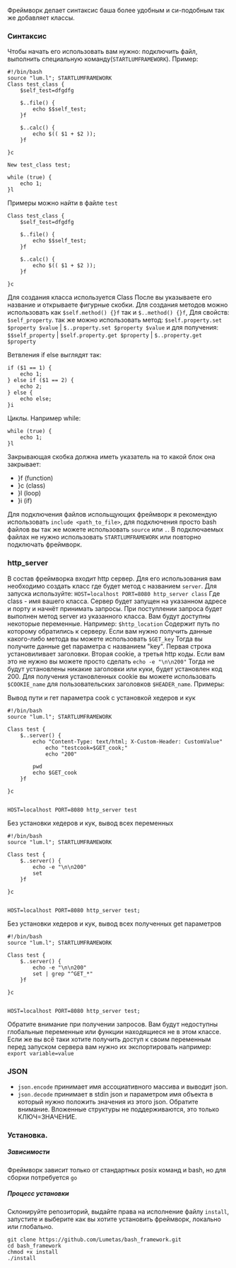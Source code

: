 Фреймворк делает синтаксис баша более удобным и си-подобным так же добавляет классы.
### Синтаксис
Чтобы начать его использовать вам нужно: подключить файл, выполнить специальную команду(`STARTLUMFRAMEWORK`). Пример:
```
#!/bin/bash
source "lum.l"; STARTLUMFRAMEWORK
Class test_class {
	$self_test=dfgdfg

	$..file() {
		echo $$self_test;
	}f

	$..calc() {
		echo $(( $1 + $2 ));
	}f

}c

New test_class test;

while (true) {
	echo 1;
}l
```

Примеры можно найти в файле `test`

```
Class test_class {
	$self_test=dfgdfg

	$..file() {
		echo $$self_test;
	}f

	$..calc() {
		echo $(( $1 + $2 ));
	}f

}c

```

Для создания класса используется Class После вы указываете его название и открываете фигурные скобки. Для создания методов можно использовать как `$self.method() {}f` так и `$..method() {}f`, Для свойств: `$self_property`. так же можно использовать метод: `$self.property.set $property $value` | `$..property.set $property $value` и для получения: `$$self_property` | `$self.property.get $property` | `$..property.get $property`

Ветвления if else выглядят так:
```
if ($1 == 1) {
	echo 1;
} else if ($1 == 2) {
	echo 2;
} else {
	echo else;
}i
```
Циклы. Например while:
```
while (true) {
	echo 1;
}l
```

Закрывающая скобка должна иметь указатель на то какой блок она закрывает:
- }f (function)
- }c (class)
- }l (loop)
- }i (if)

Для подключения файлов испольщующих фреймворк я рекомендую использовать `include <path_to_file>`, для подключения просто bash файлов вы так же можете использовать `source` или `.`. В подключаемых файлах не нужно использовать `STARTLUMFRAMEWORK` или повторно подключать фреймворк.


### http_server
В состав фреймворка входит http сервер. Для его использования вам необходимо создать класс где будет метод с названием `server`. Для запуска используйте: `HOST=localhost PORT=8080 http_server class` Где class - имя вашего класса. Сервер будет запущен на указанном адресе и порту и начнёт принимать запросы. При поступлении запроса будет выполнен метод server из указанного класса. Вам будут доступны некоторые переменные. Например: `$http_location` Содержит путь по которому обратились к серверу. Если вам нужно получить данные какого-либо метода вы можете использовать `$GET_key` Тогда вы получите данные get параметра с названием "key". Первая строка установиливает заголовки. Вторая cookie, а третья http коды. Если вам это не нужно вы можете просто сделать `echo -e "\n\n200"` Тогда не будут установлены никакие заголовки или куки, будет установлен код 200. Для получения установленных cookie вы можете использовать `$COOKIE_name` для пользовательских заголовков `$HEADER_name`. Примеры:

Вывод пути и гет параметра cook с установкой хедеров и кук
```
#!/bin/bash
source "lum.l"; STARTLUMFRAMEWORK

Class test {
	$..server() {
		echo "Content-Type: text/html; X-Custom-Header: CustomValue"
    		echo "testcook=$GET_cook;"
    		echo "200"

		pwd
		echo $GET_cook
	}f
	
}c


HOST=localhost PORT=8080 http_server test
```
Без установки хедеров и кук, вывод всех переменных
```
#!/bin/bash
source "lum.l"; STARTLUMFRAMEWORK

Class test {
	$..server() {
		echo -e "\n\n200"
		set
	}f
	
}c


HOST=localhost PORT=8080 http_server test;
```
Без установки хедеров и кук, вывод всех полученных get параметров
```
#!/bin/bash
source "lum.l"; STARTLUMFRAMEWORK

Class test {
	$..server() {
		echo -e "\n\n200"
		set | grep "^GET_*"
	}f
	
}c


HOST=localhost PORT=8080 http_server test;
```

Обратите вниманиe при получении запросов. Вам будут недоступны глобальные переменные или функции находящиеся не в этом классе. Если же вы всё таки хотите получить доступ к своим переменным перед запуском сервера вам нужно их экспортировать например: `export variable=value`


### JSON
- `json.encode` принимает имя ассоциативного массива и выводит json.
- `json.decode` принимает в stdin json и параметром имя объекта в который нужно положить значения из этого json.
Обратите внимание. Вложенные структуры не поддерживаются, это только КЛЮЧ=ЗНАЧЕНИЕ.

### Установка.
##### Зависимости
Фреймворк зависит только от стандартных posix команд и bash, но для сборки потребуется `go`

##### Процесс установки
Склонируйте репозиторий, выдайте права на исполнение файлу `install`, запустите и выберите как вы хотите установить фреймворк, локально или глобально.
```
git clone https://github.com/Lumetas/bash_framework.git
cd bash_framework
chmod +x install
./install
```
